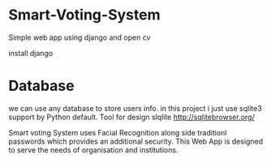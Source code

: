 # Smart-Voting-System
Simple web app using django and open cv

install django

# Database
we can use any database to store users info. in this project i just use sqlite3 support by Python default. Tool for design slqlite http://sqlitebrowser.org/


Smart voting System uses Facial Recognition along side traditionl passwords which provides an additional security. This Web App is designed to serve the needs of organisation and institutions. 
